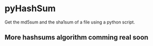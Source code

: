 # pyHashSum
Get the md5sum and the sha1sum of a file using a python script.

## More hashsums algorithm comming real soon
